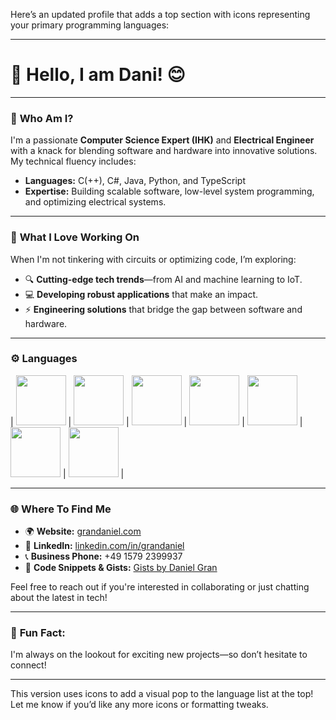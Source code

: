 Here’s an updated profile that adds a top section with icons representing your primary programming languages:

---

# 👋 Hello, I am Dani! 😊

---

### 🧠 **Who Am I?**
I'm a passionate **Computer Science Expert (IHK)** and **Electrical Engineer** with a knack for blending software and hardware into innovative solutions. My technical fluency includes:

- **Languages:** C(++), C#, Java, Python, and TypeScript
- **Expertise:** Building scalable software, low-level system programming, and optimizing electrical systems.

---

### 🚀 **What I Love Working On**
When I'm not tinkering with circuits or optimizing code, I’m exploring:

- 🔍 **Cutting-edge tech trends**—from AI and machine learning to IoT.
- 💻 **Developing robust applications** that make an impact.
- ⚡ **Engineering solutions** that bridge the gap between software and hardware.

---

### ⚙️ Languages
| <img src="https://upload.wikimedia.org/wikipedia/commons/3/35/The_C_Programming_Language_logo.svg" width="80" /> | <img src="https://upload.wikimedia.org/wikipedia/commons/c/c3/Python-logo-notext.svg" width="80"/> | <img src="https://upload.wikimedia.org/wikipedia/commons/f/f5/Typescript.svg" width="80"/> | <img src="https://upload.wikimedia.org/wikipedia/commons/6/6a/JavaScript-logo.png" width="80"/> | <img src="https://upload.wikimedia.org/wikipedia/commons/8/82/Gnu-bash-logo.svg" width="80"/> | <img src="https://upload.wikimedia.org/wikipedia/commons/8/87/Sql_data_base_with_logo.png" width="80"/> | <img src="https://upload.wikimedia.org/wikipedia/commons/3/3d/CSS.3.svg" width="80"/> |


---

### 🌐 **Where To Find Me**
- 🌍 **Website:** [grandaniel.com](https://www.grandaniel.com/?ref=g%20h)
- 💼 **LinkedIn:** [linkedin.com/in/grandaniel](https://www.linkedin.com/in/grandaniel/)
- 📞 **Business Phone:** +49 1579 2399937
- 📂 **Code Snippets & Gists:** [Gists by Daniel Gran](https://gist.github.com/danielgran)

Feel free to reach out if you're interested in collaborating or just chatting about the latest in tech!

---

### 🌟 **Fun Fact:**
I'm always on the lookout for exciting new projects—so don’t hesitate to connect!

---

This version uses icons to add a visual pop to the language list at the top! Let me know if you’d like any more icons or formatting tweaks.
